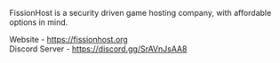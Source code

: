 FissionHost is a security driven game hosting company, with affordable options in mind.

Website - https://fissionhost.org
<br>
Discord Server - https://discord.gg/SrAVnJsAA8
